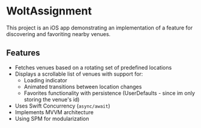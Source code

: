 # WoltAssignment

This project is an iOS app demonstrating an implementation of a feature for discovering and favoriting nearby venues. 

## Features

- Fetches venues based on a rotating set of predefined locations
- Displays a scrollable list of venues with support for:
  - Loading indicator
  - Animated transitions between location changes
  - Favorites functionality with persistence (UserDefaults - since im only storing the venue's id)
- Uses Swift Concurrency (`async/await`)
- Implements MVVM architecture
- Using SPM for modularization

